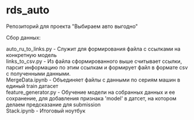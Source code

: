 # rds_auto
Репозиторий для проекта "Выбираем авто выгодно"

Сбор данных:

auto_ru_to_links.py - Служит для формирования файла с ссылками на конкретную модель  
links_to_csv.py - Из файла сформированного выше считывает ссылки, парсит информацию по этим ссылкам
и формирует файл в формате csv c полученными данными.  
MergeData.ipynb - Объединяет файлы с данными по сериям машин в единый train датасет  
feature_generator.py - Обучение модели на собранных данных и ее сохранение, для добавления признака 'model' в датсет, на котором делаем предсказание для submission  
Stack.ipynb - Итоговый ноутбук  
